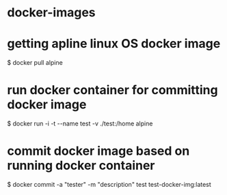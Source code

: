 # docker-images

# getting apline linux OS docker image
$ docker pull alpine

# run docker container for committing docker image
$ docker run -i -t --name test -v ./test:/home alpine

# commit docker image based on running docker container
$ docker commit -a "tester" -m "description" test test-docker-img:latest

